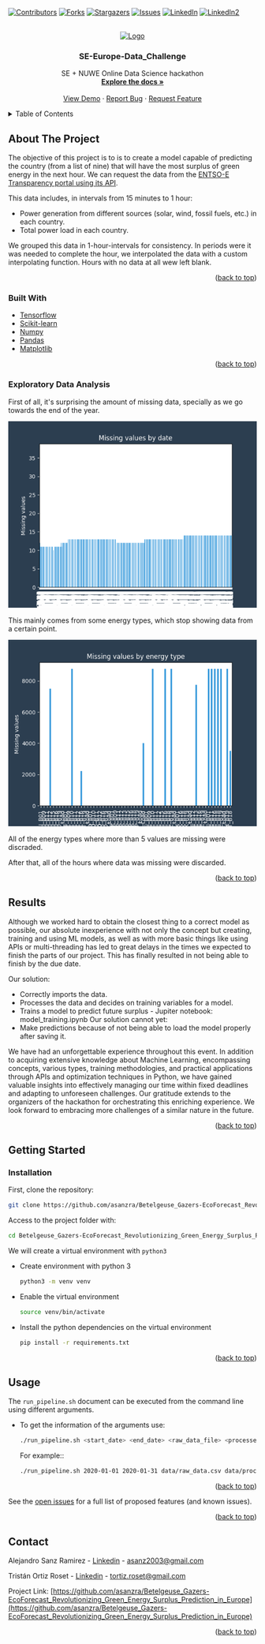 <a name="readme-top"></a>

[![Contributors][contributors-shield]][contributors-url]
[![Forks][forks-shield]][forks-url]
[![Stargazers][stars-shield]][stars-url]
[![Issues][issues-shield]][issues-url]
[![LinkedIn][linkedin-shield]][linkedin-url]
[![LinkedIn2][linkedin-shield]][linkedin-url2]



<!-- PROJECT LOGO -->
<br />
<div align="center">
  <a href="https://github.com/asanzra/Betelgeuse_Gazers-EcoForecast_Revolutionizing_Green_Energy_Surplus_Prediction_in_Europe">
    <img src="https://i.ytimg.com/vi/e0i_VdHhlIw/maxresdefault.jpg" alt="Logo" width="320" height="180">
  </a>

<h3 align="center">SE-Europe-Data_Challenge</h3>

  <p align="center">
    SE + NUWE Online Data Science hackathon
    <br />
    <a href="https://github.com/asanzra/Betelgeuse_Gazers-EcoForecast_Revolutionizing_Green_Energy_Surplus_Prediction_in_Europe"><strong>Explore the docs »</strong></a>
    <br />
    <br />
    <a href="https://github.com/asanzra/Betelgeuse_Gazers-EcoForecast_Revolutionizing_Green_Energy_Surplus_Prediction_in_Europe">View Demo</a>
    ·
    <a href="https://github.com/asanzra/Betelgeuse_Gazers-EcoForecast_Revolutionizing_Green_Energy_Surplus_Prediction_in_Europe/issues">Report Bug</a>
    ·
    <a href="https://github.com/asanzra/Betelgeuse_Gazers-EcoForecast_Revolutionizing_Green_Energy_Surplus_Prediction_in_Europe/issues">Request Feature</a>
  </p>
</div>



<!-- TABLE OF CONTENTS -->
<details>
  <summary>Table of Contents</summary>
  <ol>
    <li>
      <a href="#about-the-project">About The Project</a>
      <ul>
        <li><a href="#built-with">Built With</a></li>
        <li><a href="#exploratory-data-analysis">Exploratory Data Analysis</a></li>
      </ul>
    </li>
    <li>
      <a href="#getting-started">Getting Started</a>
      <ul>
        <li><a href="#installation">Installation</a></li>
        <li><a href="#usage">Usage</a></li>
      </ul>
    </li>
    <li><a href="#usage">Usage</a></li>
    <li><a href="#contact">Contact</a></li>
  </ol>
</details>



<!-- ABOUT THE PROJECT -->
## About The Project

The objective of this project is to is to create a model capable of predicting the country (from a list of nine) that will have the most surplus of green energy in the next hour.
We can request the data from the [ENTSO-E Transparency portal using its API](https://transparency.entsoe.eu/content/static_content/Static%20content/web%20api/Guide.html). 

This data includes, in intervals from 15 minutes to 1 hour:
- Power generation from different sources (solar, wind, fossil fuels, etc.) in each country.
- Total power load in each country.

We grouped this data in 1-hour-intervals for consistency. In periods were it was needed to complete the hour, we interpolated the data with a custom interpolating function. Hours with no data at all wew left blank.

<p align="right">(<a href="#readme-top">back to top</a>)</p>



### Built With

* [Tensorflow](https://www.tensorflow.org/)
* [Scikit-learn](https://scikit-learn.org/)
* [Numpy](https://numpy.org/)
* [Pandas](https://pandas.pydata.org/)
* [Matplotlib](https://matplotlib.org/)


<p align="right">(<a href="#readme-top">back to top</a>)</p>

### Exploratory Data Analysis

First of all, it's surprising the amount of missing data, specially as we go towards the end of the year.

![missing_values_time_plot]

This mainly comes from some energy types, which stop showing data from a certain point.

![missing_values_energy_plot]

All of the energy types where more than 5 values are missing were discraded.

After that, all of the hours where data was missing were discarded.


<p align="right">(<a href="#readme-top">back to top</a>)</p>

<!-- RESULTS -->
## Results
Although we worked hard to obtain the closest thing to a correct model as possible, our absolute inexperience with not only the concept but creating, training and using ML models, as well as with more basic things like using APIs or multi-threading has led to great delays in the times we expected to finish the parts of our project. This has finally resulted in not being able to finish by the due date.

Our solution:
- Correctly imports the data.
- Processes the data and decides on training variables for a model.
- Trains a model to predict future surplus - Jupiter notebook: model_training.ipynb
Our solution cannot yet:
- Make predictions because of not being able to load the model properly after saving it.


We have had an unforgettable experience throughout this event. In addition to acquiring extensive knowledge about Machine Learning, encompassing concepts, various types, training methodologies, and practical applications through APIs and optimization techniques in Python, we have gained valuable insights into effectively managing our time within fixed deadlines and adapting to unforeseen challenges. Our gratitude extends to the organizers of the hackathon for orchestrating this enriching experience. We look forward to embracing more challenges of a similar nature in the future.
<p align="right">(<a href="#readme-top">back to top</a>)</p>

<!-- GETTING STARTED -->
## Getting Started

### Installation


First, clone the repository:
   ```sh
   git clone https://github.com/asanzra/Betelgeuse_Gazers-EcoForecast_Revolutionizing_Green_Energy_Surplus_Prediction_in_Europe
   ```
Access to the project folder with:
  ```sh
  cd Betelgeuse_Gazers-EcoForecast_Revolutionizing_Green_Energy_Surplus_Prediction_in_Europe
  ```

We will create a virtual environment with `python3`
* Create environment with python 3 
    ```sh
    python3 -m venv venv
    ```
    
* Enable the virtual environment
    ```sh
    source venv/bin/activate
    ```

* Install the python dependencies on the virtual environment
    ```sh
    pip install -r requirements.txt
    ```

<p align="right">(<a href="#top">back to top</a>)</p>



<!-- USAGE EXAMPLES -->
## Usage
The `run_pipeline.sh` document can be executed from the command line using different arguments.

* To get the information of the arguments use:
    ```sh
    ./run_pipeline.sh <start_date> <end_date> <raw_data_file> <processed_data_file> <model_file> <test_data_file> <predictions_file>
    ```
    For example::
    ```sh
    ./run_pipeline.sh 2020-01-01 2020-01-31 data/raw_data.csv data/processed_data.csv models/model.pkl data/test_data.csv predictions/predictions.json
    ```

<p align="right">(<a href="#readme-top">back to top</a>)</p>


See the [open issues](https://github.com/asanzra/Betelgeuse_Gazers-EcoForecast_Revolutionizing_Green_Energy_Surplus_Prediction_in_Europe/issues) for a full list of proposed features (and known issues).

<p align="right">(<a href="#readme-top">back to top</a>)</p>



<!-- CONTACT -->
## Contact

Alejandro Sanz Ramirez - [Linkedin](https://www.linkedin.com/in/alejandro-sanz-ramirez-3b631a201/) - asanz2003@gmail.com

Tristán Ortiz Roset - [Linkedin](https://www.linkedin.com/in/tristan-ortiz-roset-ba2762221/) - tortiz.roset@gmail.com

Project Link: [https://github.com/asanzra/Betelgeuse_Gazers-EcoForecast_Revolutionizing_Green_Energy_Surplus_Prediction_in_Europe](https://github.com/asanzra/Betelgeuse_Gazers-EcoForecast_Revolutionizing_Green_Energy_Surplus_Prediction_in_Europe)

<p align="right">(<a href="#readme-top">back to top</a>)</p>



<!-- MARKDOWN LINKS & IMAGES -->
<!-- https://www.markdownguide.org/basic-syntax/#reference-style-links -->
[contributors-shield]: https://img.shields.io/github/contributors/asanzra/Betelgeuse_Gazers-EcoForecast_Revolutionizing_Green_Energy_Surplus_Prediction_in_Europe.svg?style=for-the-badge
[contributors-url]: https://github.com/asanzra/Betelgeuse_Gazers-EcoForecast_Revolutionizing_Green_Energy_Surplus_Prediction_in_Europe/graphs/contributors
[forks-shield]: https://img.shields.io/github/forks/asanzra/Betelgeuse_Gazers-EcoForecast_Revolutionizing_Green_Energy_Surplus_Prediction_in_Europe.svg?style=for-the-badge
[forks-url]: https://github.com/asanzra/Betelgeuse_Gazers-EcoForecast_Revolutionizing_Green_Energy_Surplus_Prediction_in_Europe/network/members
[stars-shield]: https://img.shields.io/github/stars/asanzra/Betelgeuse_Gazers-EcoForecast_Revolutionizing_Green_Energy_Surplus_Prediction_in_Europe.svg?style=for-the-badge
[stars-url]: https://github.com/asanzra/Betelgeuse_Gazers-EcoForecast_Revolutionizing_Green_Energy_Surplus_Prediction_in_Europe/stargazers
[issues-shield]: https://img.shields.io/github/issues/asanzra/Betelgeuse_Gazers-EcoForecast_Revolutionizing_Green_Energy_Surplus_Prediction_in_Europe.svg?style=for-the-badge
[issues-url]: https://github.com/asanzra/Betelgeuse_Gazers-EcoForecast_Revolutionizing_Green_Energy_Surplus_Prediction_in_Europe/issues
[license-shield]: https://img.shields.io/github/license/asanzra/Betelgeuse_Gazers-EcoForecast_Revolutionizing_Green_Energy_Surplus_Prediction_in_Europe.svg?style=for-the-badge
[license-url]: https://github.com/asanzra/Betelgeuse_Gazers-EcoForecast_Revolutionizing_Green_Energy_Surplus_Prediction_in_Europe/blob/master/LICENSE.txt
[linkedin-shield]: https://img.shields.io/badge/-LinkedIn-black.svg?style=for-the-badge&logo=linkedin&colorB=555
[linkedin-url]: https://www.linkedin.com/in/alejandro-sanz-ramirez-3b631a201/
[linkedin-url2]: https://www.linkedin.com/in/tristan-ortiz-roset-ba2762221/
[product-screenshot]: images/screenshot.png
[missing_values_energy_plot]: data/missing_values_energy_plot.png
[missing_values_time_plot]: data/missing_values_time_plot.png